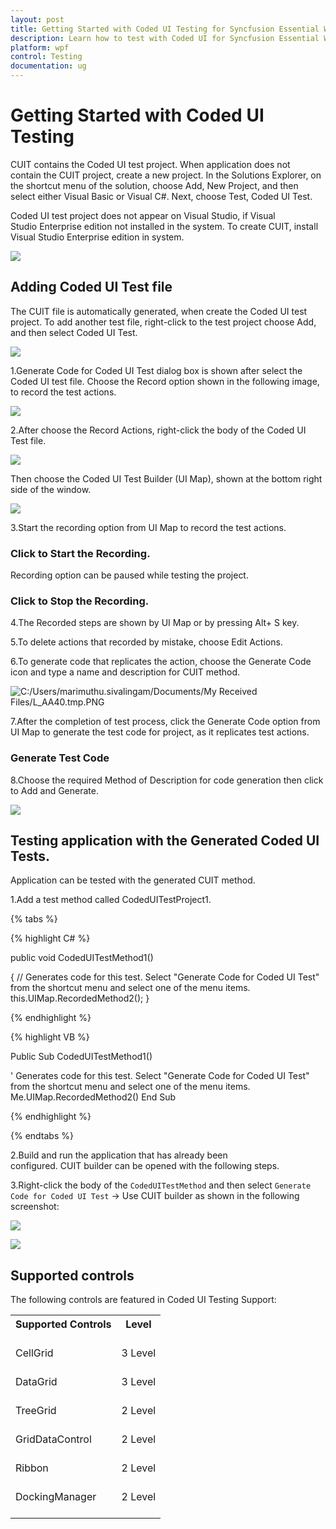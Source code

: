```yaml
---
layout: post
title: Getting Started with Coded UI Testing for Syncfusion Essential WPF controls
description: Learn how to test with Coded UI for Syncfusion Essential WPF controls
platform: wpf
control: Testing
documentation: ug
---
```

# Getting Started with Coded UI Testing

CUIT contains the Coded UI test project. When application does not contain the CUIT project, create a new project. In the Solutions Explorer, on the shortcut menu of the solution, choose Add, New Project, and then select either Visual Basic or Visual C#. Next, choose Test, Coded UI Test.

Coded UI test project does not appear on Visual Studio, if Visual Studio Enterprise edition not installed in the system. To create CUIT, install Visual Studio Enterprise edition in system.

![](CodedUI_images/CodedUI_img1.jpeg)


## Adding Coded UI Test file

The CUIT file is automatically generated, when create the Coded UI test project. To add another test file, right-click to the test project choose Add, and then select Coded UI Test.

![](CodedUI_images/CodedUI_img2.jpeg)


1.Generate Code for Coded UI Test dialog box is shown after select the Coded UI test file. Choose the Record option shown in the following image, to record the test actions.

![](CodedUI_images/CodedUI_img3.jpeg)


2.After choose the Record Actions, right-click the body of the Coded UI Test file. 

![](CodedUI_images/CodedUI_img4.jpeg)


Then choose the Coded UI Test Builder (UI Map), shown at the bottom right side of the window.

![](CodedUI_images/CodedUI_img5.jpeg)


3.Start the recording option from UI Map to record the test actions. 



### Click to Start the Recording.

Recording option can be paused while testing the project.


### Click to Stop the Recording.

4.The Recorded steps are shown by UI Map or by pressing Alt+ S key.

5.To delete actions that recorded by mistake, choose Edit Actions.

6.To generate code that replicates the action, choose the Generate Code icon and type a name and description for CUIT method.

![C:/Users/marimuthu.sivalingam/Documents/My Received Files/L_AA40.tmp.PNG](CodedUI_images/CodedUI_img6.jpeg)


7.After the completion of test process, click the Generate Code option from UI Map to generate the test code for project, as it replicates test actions.



### Generate Test Code 

8.Choose the required Method of Description for code generation then click to Add and Generate.

![](CodedUI_images/CodedUI_img7.jpeg)




## Testing application with the Generated Coded UI Tests.

Application can be tested with the generated CUIT method.

1.Add a test method called CodedUITestProject1.

{% tabs %}

{% highlight C# %}

public void CodedUITestMethod1()

{
// Generates code for this test. Select "Generate Code for Coded UI Test" from the shortcut menu and select one of the menu items.
    this.UIMap.RecordedMethod2();
}

{% endhighlight %}

{% highlight VB %}

Public Sub CodedUITestMethod1()

' Generates code for this test. Select "Generate Code for Coded UI Test" from the shortcut menu and select one of the menu items.
	Me.UIMap.RecordedMethod2()
End Sub 

{% endhighlight %}

{% endtabs %}

2.Build and run the application that has already been configured. CUIT builder can be opened with the following steps.

3.Right-click the body of the `CodedUITestMethod` and then select `Generate Code for Coded UI Test` -> Use CUIT builder as shown in the following screenshot:


![](CodedUI_images/CodedUI_img8.jpeg)


![](CodedUI_images/CodedUI_img9.jpeg)

## Supported controls

The following controls are featured in Coded UI Testing Support:

<table>
<tr>
<th>
Supported Controls<br/><br/></th>
<th>
Level<br/><br/></th></tr>
<tr>
<td>
CellGrid<br/><br/></td><td>
3 Level<br/><br/></td></tr>
<tr>
<td>
DataGrid<br/><br/></td><td>
3 Level<br/><br/></td></tr>
<tr>
<td>
TreeGrid<br/><br/></td><td>
2 Level<br/><br/></td></tr>
<tr>
<td>
GridDataControl<br/><br/></td><td>
2 Level<br/><br/></td></tr>
<tr>
<td>
Ribbon<br/><br/></td><td>
2 Level<br/><br/></td></tr>
<tr>
<td>
DockingManager<br/><br/></td><td>
2 Level<br/><br/></td></tr>
</table>


